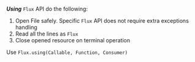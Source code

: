 ***Using*** `Flux` API do the following:

  1) Open File safely. Specific `Flux` API does not require extra exceptions handling
  2) Read all the lines as `Flux` 
  3) Close opened resource on terminal operation
  
<div class="hint">
    Use <code>Flux.using(Callable, Function, Consumer)</code>
</div>
